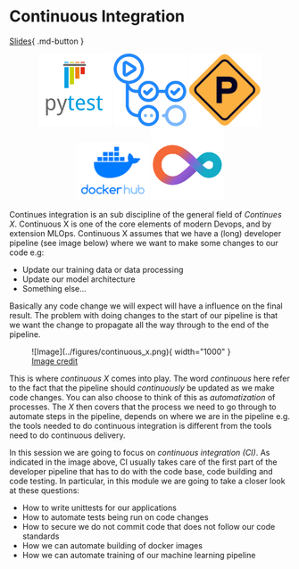 # Continuous Integration

[Slides](../slides/Continues%20Integration.pdf){ .md-button }

<p align="center">
  <img src="../figures/icons/pytest.png" width="130">
  <img src="../figures/icons/actions.png" width="130">
  <img src="../figures/icons/precommit.png" width="130">
  <img src="../figures/icons/dockerhub.png" width="130">
  <img src="../figures/icons/cml.png" width="130">
</p>

Continues integration is an sub discipline of the general field of *Continues X*. Continuous X is one of the core
elements of modern Devops, and by extension MLOps. Continuous X assumes that we have a (long) developer pipeline
(see image below) where we want to make some changes to our code e.g:

* Update our training data or data processing
* Update our model architecture
* Something else...

Basically any code change we will expect will have a influence on the final result. The problem with
doing changes to the start of our pipeline is that we want the change to propagate all the way through
to the end of the pipeline.

<figure markdown>
![Image](../figures/continuous_x.png){ width="1000" }
<figcaption>
<a href="https://faun.pub/most-popular-ci-cd-pipelines-and-tools-ccfdce429867"> Image credit </a>
</figcaption>
</figure>

This is where *continuous X* comes into play. The word *continuous* here refer to the fact that the
pipeline should *continuously* be updated as we make code changes. You can also choose to think of this
as *automatization* of processes. The *X* then covers that the process we need to go through to
automate steps in the pipeline, depends on where we are in the pipeline e.g. the tools needed to
do continuous integration is different from the tools need to do continuous delivery.

In this session we are going to focus on *continuous integration (CI)*. As indicated in the image above, CI usually
takes care of the first part of the developer pipeline that has to do with the code base, code building and code
testing. In particular, in this module we are going to take a closer look at these questions:

* How to write unittests for our applications
* How to automate tests being run on code changes
* How to secure we do not commit code that does not follow our code standards
* How we can automate building of docker images
* How we can automate training of our machine learning pipeline
